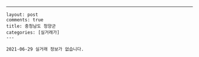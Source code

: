 ---
    layout: post
    comments: true
    title: 충청남도 청양군
    categories: [실거래가]
    ---

    2021-06-29 실거래 정보가 없습니다.

    